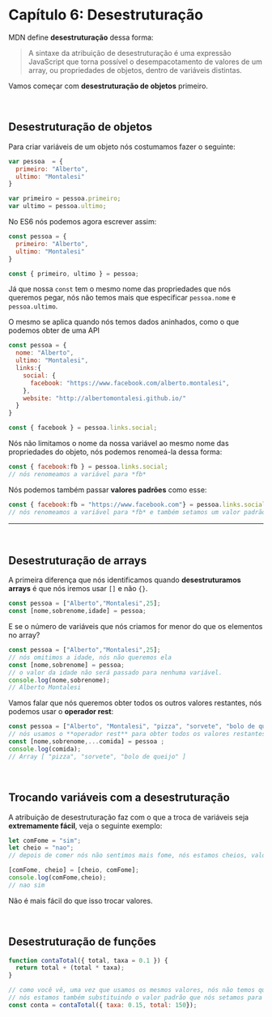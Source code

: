 # Capítulo 6: Desestruturação

MDN define **desestruturação** dessa forma:

> A sintaxe da atribuição de desestruturação é uma expressão JavaScript que torna possível o desempacotamento de valores de um array, ou propriedades de objetos, dentro de variáveis distintas.

Vamos começar com **desestruturação de objetos** primeiro.

&nbsp;

## Desestruturação de objetos

Para criar variáveis de um objeto nós costumamos fazer o seguinte:

```js
var pessoa  = {
  primeiro: "Alberto",
  ultimo: "Montalesi"
}

var primeiro = pessoa.primeiro;
var ultimo = pessoa.ultimo;
```

No ES6 nós podemos agora escrever assim:

```js
const pessoa = {
  primeiro: "Alberto",
  ultimo: "Montalesi"
}

const { primeiro, ultimo } = pessoa;
``` 

Já que nossa `const` tem o mesmo nome das propriedades que nós queremos pegar, nós não temos mais que especificar `pessoa.nome` e `pessoa.ultimo`.

O mesmo se aplica quando nós temos dados aninhados, como o que podemos obter de uma API

```js
const pessoa = {
  nome: "Alberto",
  ultimo: "Montalesi",
  links:{
    social: {
      facebook: "https://www.facebook.com/alberto.montalesi",
    },
    website: "http://albertomontalesi.github.io/"
  }
}

const { facebook } = pessoa.links.social;
```

Nós não limitamos o nome da nossa variável ao mesmo nome das propriedades do objeto, nós podemos renomeá-la dessa forma:


```js
const { facebook:fb } = pessoa.links.social;
// nós renomeamos a variável para *fb* 
```

Nós podemos também passar **valores padrões** como esse:

```js
const { facebook:fb = "https://www.facebook.com"} = pessoa.links.social;
// nós renomeamos a variável para *fb* e também setamos um valor padrão para ela
```


---
&nbsp;


## Desestruturação de arrays

A primeira diferença que nós identificamos quando **desestruturamos arrays** é que nós iremos usar `[]` e não `{}`.

```js
const pessoa = ["Alberto","Montalesi",25];
const [nome,sobrenome,idade] = pessoa;
```

E se o número de variáveis que nós criamos for menor do que os elementos no array?

```js
const pessoa = ["Alberto","Montalesi",25];
// nós omitimos a idade, nós não queremos ela
const [nome,sobrenome] = pessoa;
// o valor da idade não será passado para nenhuma variável.
console.log(nome,sobrenome);
// Alberto Montalesi
```

Vamos falar que nós queremos obter todos os outros valores restantes, nós podemos usar o **operador rest**:

```js
const pessoa = ["Alberto", "Montalesi", "pizza", "sorvete", "bolo de queijo"];
// nós usamos o **operador rest** para obter todos os valores restantes
const [nome,sobrenome,...comida] = pessoa ;
console.log(comida);
// Array [ "pizza", "sorvete", "bolo de queijo" ]
```

&nbsp;

## Trocando variáveis com a desestruturação

A atribuição de desestruturação faz com o que a troca de variáveis seja **extremamente fácil**, veja o seguinte exemplo:

```js
let comFome = "sim";
let cheio = "nao";
// depois de comer nós não sentimos mais fome, nós estamos cheios, valos trocar os valores

[comFome, cheio] = [cheio, comFome];
console.log(comFome,cheio);
// nao sim
```

Não é mais fácil do que isso trocar valores.

&nbsp;

## Desestruturação de funções

```js
function contaTotal({ total, taxa = 0.1 }) {
  return total + (total * taxa);
}

// como você vê, uma vez que usamos os mesmos valores, nós não temos que passar os argumentos na mesma ordem em que nós declaramos a função
// nós estamos também substituindo o valor padrão que nós setamos para a taxa
const conta = contaTotal({ taxa: 0.15, total: 150});
```
